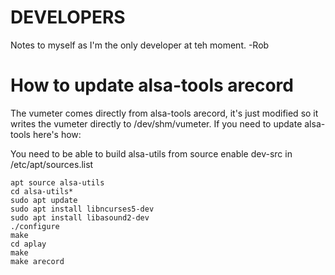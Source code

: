DEVELOPERS
==========

Notes to myself as I'm the only developer at teh moment.
-Rob

How to update alsa-tools arecord
=================================

The vumeter comes directly from alsa-tools arecord, it's just modified so it writes the vumeter directly to /dev/shm/vumeter. If you need to update alsa-tools here's how:

You need to be able to build alsa-utils from source
enable dev-src in /etc/apt/sources.list

```
apt source alsa-utils
cd alsa-utils*
sudo apt update
sudo apt install libncurses5-dev
sudo apt install libasound2-dev
./configure
make
cd aplay
make
make arecord
```

